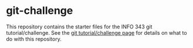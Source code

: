 # git-challenge
This repository contains the starter files for the INFO 343 git tutorial/challenge. See the [git tutorial/challenge page](https://info343.ischool.uw.edu/2015/challenges/git) for details on what to do with this repository.

